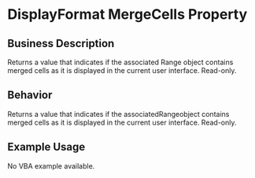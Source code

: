# DisplayFormat MergeCells Property

## Business Description
Returns a value that indicates if the associated Range object contains merged cells as it is displayed in the current user interface. Read-only.

## Behavior
Returns a value that indicates if the associatedRangeobject contains merged cells as it is displayed in the current user interface. Read-only.

## Example Usage
No VBA example available.